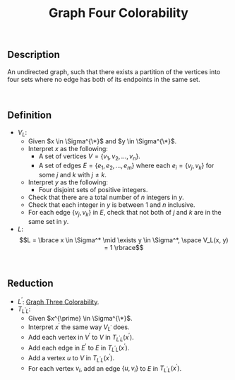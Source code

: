 # $$\text{Graph Four Colorability}$$

<br>

## Description

An undirected graph, such that there exists a partition of the vertices into four sets where no edge has both of its endpoints in the same set.

<br>

## Definition

- $V_L$:
  - Given $x \in \Sigma^{\*}$ and $y \in \Sigma^{\*}$.
  - Interpret $x$ as the following:
    - A set of vertices $V = \lbrace v_1, v_2, ..., v_n \rbrace$.
    - A set of edges $E = \lbrace e_1, e_2, ..., e_m \rbrace$ where each $e_i = \lbrace v_j, v_k \rbrace$ for some $j$ and $k$ with $j \neq k$.
  - Interpret $y$ as the following:
    - Four disjoint sets of positive integers.
  - Check that there are a total number of $n$ integers in $y$.
  - Check that each integer in $y$ is between $1$ and $n$ inclusive.
  - For each edge $\lbrace v_j, v_k \rbrace$ in $E$, check that not both of $j$ and $k$ are in the same set in $y$.
- $L$: $$L = \lbrace x \in \Sigma^* \mid \exists y \in \Sigma^*, \space V_L(x, y) = 1 \rbrace$$

<br>

## Reduction

- $L^{\prime}$: [Graph Three Colorability](Graph-Three-Colorability.md).
- $T_{L^{\prime}L}$:
  - Given $x^{\prime} \in \Sigma^{\*}$.
  - Interpret $x^{\prime}$ the same way $V_{L^{\prime}}$ does.
  - Add each vertex in $V^{\prime}$ to $V$ in $T_{L^{\prime}L}(x^{\prime})$.
  - Add each edge in $E^{\prime}$ to $E$ in $T_{L^{\prime}L}(x^{\prime})$.
  - Add a vertex $u$ to $V$ in $T_{L^{\prime}L}(x^{\prime})$.
  - For each vertex $v_i$, add an edge $\lbrace u, v_i \rbrace$ to $E$ in $T_{L^{\prime}L}(x^{\prime})$.
